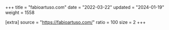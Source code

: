 +++
title = "fabioartuso.com"
date = "2022-03-22"
updated = "2024-01-19"
weight = 1558

[extra]
source = "https://fabioartuso.com/"
ratio = 100
size = 2
+++
